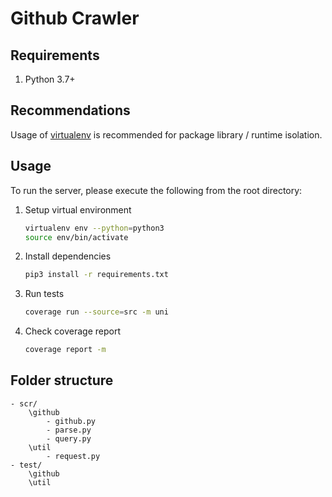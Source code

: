 # Github Crawler

## Requirements

1. Python 3.7+

## Recommendations

Usage of [virtualenv](https://realpython.com/blog/python/python-virtual-environments-a-primer/) is recommended for package library / runtime isolation.

## Usage

To run the server, please execute the following from the root directory:

1. Setup virtual environment

    ```bash
    virtualenv env --python=python3
    source env/bin/activate
    ```

2. Install dependencies

    ```bash
    pip3 install -r requirements.txt
    ```
3. Run tests

    ```bash
    coverage run --source=src -m uni
    ```
4. Check coverage report

    ```bash
    coverage report -m
    ```

## Folder structure

```
- scr/
    \github
        - github.py 
        - parse.py 
        - query.py 
    \util
        - request.py 
- test/
    \github
    \util
```